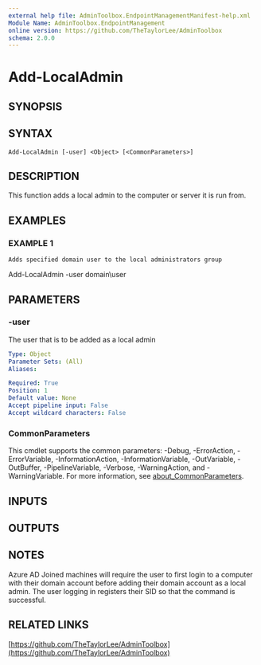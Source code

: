 ```yaml
---
external help file: AdminToolbox.EndpointManagementManifest-help.xml
Module Name: AdminToolbox.EndpointManagement
online version: https://github.com/TheTaylorLee/AdminToolbox
schema: 2.0.0
---
```


# Add-LocalAdmin

## SYNOPSIS

## SYNTAX

```
Add-LocalAdmin [-user] <Object> [<CommonParameters>]
```

## DESCRIPTION
This function adds a local admin to the computer or server it is run from.

## EXAMPLES

### EXAMPLE 1
```
Adds specified domain user to the local administrators group
```

Add-LocalAdmin -user domain\user

## PARAMETERS

### -user
The user that is to be added as a local admin

```yaml
Type: Object
Parameter Sets: (All)
Aliases:

Required: True
Position: 1
Default value: None
Accept pipeline input: False
Accept wildcard characters: False
```

### CommonParameters
This cmdlet supports the common parameters: -Debug, -ErrorAction, -ErrorVariable, -InformationAction, -InformationVariable, -OutVariable, -OutBuffer, -PipelineVariable, -Verbose, -WarningAction, and -WarningVariable. For more information, see [about_CommonParameters](http://go.microsoft.com/fwlink/?LinkID=113216).

## INPUTS

## OUTPUTS

## NOTES
Azure AD Joined machines will require the user to first login to a computer with their domain account before adding their domain account as a local admin.
The user logging in registers their SID so that the command is successful.

## RELATED LINKS

[https://github.com/TheTaylorLee/AdminToolbox](https://github.com/TheTaylorLee/AdminToolbox)

